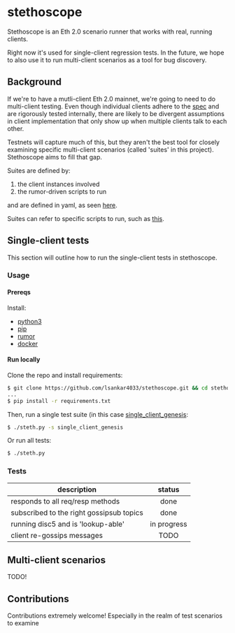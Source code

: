 # stethoscope
Stethoscope is an Eth 2.0 scenario runner that works with real, running clients. 

Right now it's used for single-client regression tests. In the future, we hope to also use it to run multi-client scenarios as a tool for bug discovery.

## Background

If we're to have a mutli-client Eth 2.0 mainnet, we're going to need to do multi-client testing. Even though individual clients adhere to the [spec](https://github.com/ethereum/eth2.0-specs) and are rigorously tested internally, there are likely to be divergent assumptions in client implementation that only show up when multiple clients talk to each other.

Testnets will capture much of this, but they aren't the best tool for closely examining specific multi-client scenarios (called 'suites' in this project). Stethoscope aims to fill that gap. 

Suites are defined by:

1. the client instances involved
2. the rumor-driven scripts to run

and are defined in yaml, as seen [here](suites/single_client_genesis.yml).

Suites can refer to specific scripts to run, such as [this](https://github.com/lsankar4033/stethoscope/blob/master/scripts/reqresp/metadata.py).

## Single-client tests
This section will outline how to run the single-client tests in stethoscope.

### Usage

#### Prereqs
Install:

- [python3](https://wiki.python.org/moin/BeginnersGuide/Download)
- [pip](https://pip.pypa.io/en/stable/installing/)
- [rumor](https://github.com/protolambda/rumor)
- [docker](https://docs.docker.com/get-docker/)

#### Run locally
Clone the repo and install requirements:

```bash
$ git clone https://github.com/lsankar4033/stethoscope.git && cd stethoscope
...
$ pip install -r requirements.txt
```
Then, run a single test suite (in this case [single\_client\_genesis](tests/single_client_genesis.yml):

```bash
$ ./steth.py -s single_client_genesis
```

Or run all tests:

```bash
$ ./steth.py
```

### Tests
| description   |                         status                        |
|----------|:-----------------------------------------------------:|
| responds to all req/resp methods  | done        |
| subscribed to the right gossipsub topics     | done |
| running disc5 and is 'lookup-able' | in progress |
| client re-gossips messages | TODO | 

## Multi-client scenarios
TODO!

## Contributions
Contributions extremely welcome! Especially in the realm of test scenarios to examine

